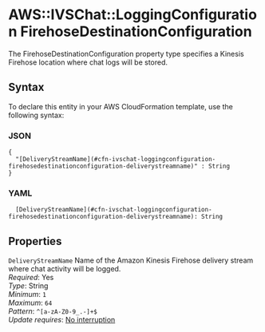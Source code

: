 # AWS::IVSChat::LoggingConfiguration FirehoseDestinationConfiguration<a name="aws-properties-ivschat-loggingconfiguration-firehosedestinationconfiguration"></a>

The FirehoseDestinationConfiguration property type specifies a Kinesis Firehose location where chat logs will be stored\.

## Syntax<a name="aws-properties-ivschat-loggingconfiguration-firehosedestinationconfiguration-syntax"></a>

To declare this entity in your AWS CloudFormation template, use the following syntax:

### JSON<a name="aws-properties-ivschat-loggingconfiguration-firehosedestinationconfiguration-syntax.json"></a>

```
{
  "[DeliveryStreamName](#cfn-ivschat-loggingconfiguration-firehosedestinationconfiguration-deliverystreamname)" : String
}
```

### YAML<a name="aws-properties-ivschat-loggingconfiguration-firehosedestinationconfiguration-syntax.yaml"></a>

```
  [DeliveryStreamName](#cfn-ivschat-loggingconfiguration-firehosedestinationconfiguration-deliverystreamname): String
```

## Properties<a name="aws-properties-ivschat-loggingconfiguration-firehosedestinationconfiguration-properties"></a>

`DeliveryStreamName`  <a name="cfn-ivschat-loggingconfiguration-firehosedestinationconfiguration-deliverystreamname"></a>
Name of the Amazon Kinesis Firehose delivery stream where chat activity will be logged\.  
*Required*: Yes  
*Type*: String  
*Minimum*: `1`  
*Maximum*: `64`  
*Pattern*: `^[a-zA-Z0-9_.-]+$`  
*Update requires*: [No interruption](https://docs.aws.amazon.com/AWSCloudFormation/latest/UserGuide/using-cfn-updating-stacks-update-behaviors.html#update-no-interrupt)